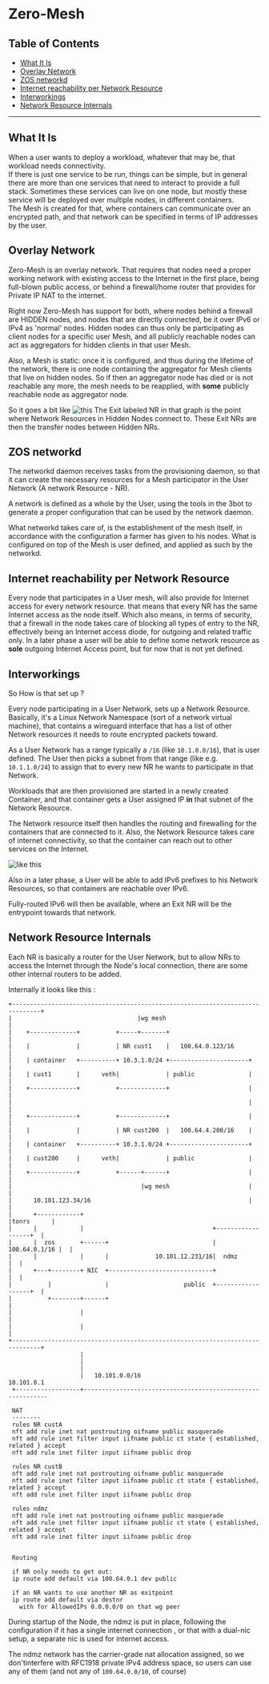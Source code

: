 <h1> Zero-Mesh</h1>

<h2> Table of Contents </h2>

- [What It Is](#what-it-is)
- [Overlay Network](#overlay-network)
- [ZOS networkd](#zos-networkd)
- [Internet reachability per Network Resource](#internet-reachability-per-network-resource)
- [Interworkings](#interworkings)
- [Network Resource Internals](#network-resource-internals)

***

## What It Is

When a user wants to deploy a workload, whatever that may be, that workload needs connectivity.  
If there is just one service to be run, things can be simple, but in general there are more than one services that need to interact to provide a full stack. Sometimes these services can live on one node, but mostly these service will be deployed over multiple nodes, in different containers.  
The Mesh is created for that, where containers can communicate over an encrypted path, and that network can be specified in terms of IP addresses by the user.  

## Overlay Network

Zero-Mesh is an overlay network. That requires that nodes need a proper working network with existing access to the Internet in the first place, being full-blown public access, or behind a firewall/home router that provides for Private IP NAT to the internet.

Right now Zero-Mesh has support for both, where nodes behind a firewall are HIDDEN nodes, and nodes that are directly connected, be it over IPv6 or IPv4 as 'normal' nodes.
Hidden nodes can thus only be participating as client nodes for a specific user Mesh, and all publicly reachable nodes can act as aggregators for hidden clients in that user Mesh.

Also, a Mesh is static: once it is configured, and thus during the lifetime of the network, there is one node containing the aggregator for Mesh clients that live on hidden nodes. So if then an aggregator node has died or is not reachable any more, the mesh needs to be reapplied, with __some__ publicly reachable node as aggregator node.

So it goes a bit like ![this](HIDDEN-PUBLIC.png)
The Exit labeled NR in that graph is the point where Network Resources in Hidden Nodes connect to. These Exit NRs are then the transfer nodes between Hidden NRs.

## ZOS networkd

The networkd daemon receives tasks from the provisioning daemon, so that it can create the necessary resources for a Mesh participator in the User Network (A network Resource - NR).

A network is defined as a whole by the User, using the tools in the 3bot to generate a proper configuration that can be used by the network daemon.

What networkd takes care of, is the establishment of the mesh itself, in accordance with the configuration a farmer has given to his nodes. What is configured on top of the Mesh is user defined, and applied as such by the networkd.

## Internet reachability per Network Resource

Every node that participates in a User mesh, will also provide for Internet access for every network resource.
that means that every NR has the same Internet access as the node itself. Which also means, in terms of security, that a firewall in the node takes care of blocking all types of entry to the NR, effectively being an Internet access diode, for outgoing and related traffic only.
In a later phase a user will be able to define some network resource as __sole__ outgoing Internet Access point, but for now that is not yet defined.

## Interworkings

So How is that set up ?

Every node participating in a User Network, sets up a Network Resource.  
Basically, it's a Linux Network Namespace (sort of a network virtual machine), that contains a wireguard interface that has a list of other Network resources it needs to route encrypted packets toward.

As a User Network has a range typically a `/16` (like `10.1.0.0/16`), that is user defined. The User then picks a subnet from that range (like e.g. `10.1.1.0/24`) to assign that to every new NR he wants to participate in that Network.

Workloads that are then provisioned are started in a newly created Container, and that container gets a User assigned IP __in__ that subnet of the Network Resource.

The Network resource itself then handles the routing and firewalling for the containers that are connected to it. Also, the Network Resource takes care of internet connectivity, so that the container can reach out to other services on the Internet.

![like this](NR_layout.png)

Also in a later phase, a User  will be able to add IPv6 prefixes to his Network Resources, so that containers are reachable over IPv6.

Fully-routed IPv6 will then be available, where an Exit NR will be the entrypoint towards that network.

## Network Resource Internals

Each NR is basically a router for the User Network, but to allow NRs to access the Internet through the Node's local connection, there are some other internal routers to be added.

Internally it looks like this :

```text
+------------------------------------------------------------------------------+
|                                   |wg mesh                                   |
|    +-------------+          +-----+-------+                                  |
|    |             |          | NR cust1    |   100.64.0.123/16                |
|    | container   +----------+ 10.3.1.0/24 +----------------------+           |
|    | cust1       |      veth|             | public               |           |
|    +-------------+          +-------------+                      |           |
|                                                                  |           |
|    +-------------+          +-------------+                      |           |
|    |             |          | NR cust200  |   100.64.4.200/16    |           |
|    | container   +----------+ 10.3.1.0/24 +----------------------+           |
|    | cust200     |      veth|             | public               |           |
|    +-------------+          +------+------+                      |           |
|                                    |wg mesh                      |           |
|      10.101.123.34/16                                            |           |
|      +------------+                                              |tonrs      |
|      |            |                                    +------------------+  |
|      |  zos       +------+                             |    100.64.0.1/16 |  |
|      |            |      |             10.101.12.231/16|  ndmz            |  |
|      +---+--------+ NIC  +-----------------------------+                  |  |
|          |               |                     public  +------------------+  |
|          +--------+------+                                                   |
|                   |                                                          |
|                   |                                                          |
+------------------------------------------------------------------------------+
                    |
                    |
                    |
                    |   10.101.0.0/16                                 10.101.0.1
 +------------------+------------------------------------------------------------

 NAT
 --------
 rules NR custA
 nft add rule inet nat postrouting oifname public masquerade
 nft add rule inet filter input iifname public ct state { established, related } accept
 nft add rule inet filter input iifname public drop

 rules NR custB
 nft add rule inet nat postrouting oifname public masquerade
 nft add rule inet filter input iifname public ct state { established, related } accept
 nft add rule inet filter input iifname public drop

 rules ndmz
 nft add rule inet nat postrouting oifname public masquerade
 nft add rule inet filter input iifname public ct state { established, related } accept
 nft add rule inet filter input iifname public drop


 Routing

 if NR only needs to get out:
 ip route add default via 100.64.0.1 dev public

 if an NR wants to use another NR as exitpoint
 ip route add default via destnr
   with for AllowedIPs 0.0.0.0/0 on that wg peer

```

During startup of the Node, the ndmz is put in place, following the configuration if it has a single internet connection , or that with a dual-nic setup, a separate nic is used for internet access.

The ndmz network has the carrier-grade nat allocation assigned, so we don'tinterfere with RFC1918 private IPv4 address space, so users can use any of them (and not any of `100.64.0.0/10`, of course)
